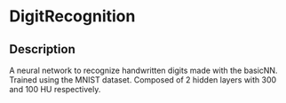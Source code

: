 # DigitRecognition

## Description

A neural network to recognize handwritten digits made with the basicNN. Trained using the MNIST dataset. Composed of 2 hidden layers with 300 and 100 HU respectively.
